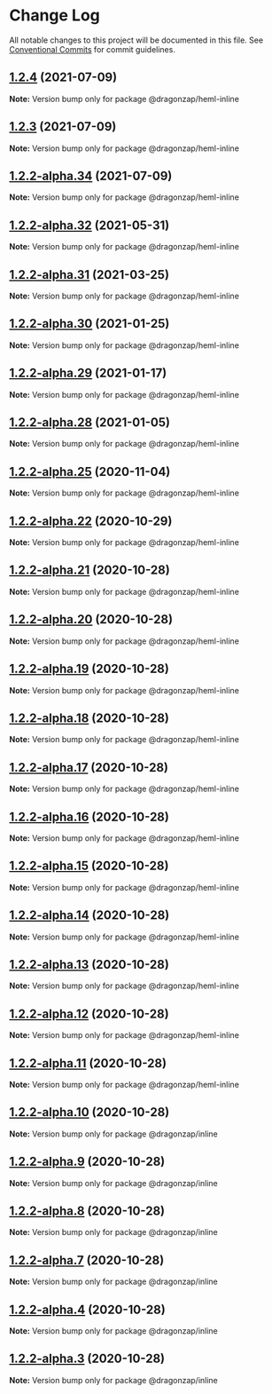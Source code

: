 # Change Log

All notable changes to this project will be documented in this file.
See [Conventional Commits](https://conventionalcommits.org) for commit guidelines.

## [1.2.4](https://github.com/dragonzap/heml/compare/v1.2.3...v1.2.4) (2021-07-09)

**Note:** Version bump only for package @dragonzap/heml-inline





## [1.2.3](https://github.com/dragonzap/heml/compare/v1.2.2-alpha.35...v1.2.3) (2021-07-09)

**Note:** Version bump only for package @dragonzap/heml-inline





## [1.2.2-alpha.34](https://github.com/dragonzap/heml/compare/v1.2.2-alpha.33...v1.2.2-alpha.34) (2021-07-09)

**Note:** Version bump only for package @dragonzap/heml-inline





## [1.2.2-alpha.32](https://github.com/dragonzap/heml/compare/v1.2.2-alpha.31...v1.2.2-alpha.32) (2021-05-31)

**Note:** Version bump only for package @dragonzap/heml-inline





## [1.2.2-alpha.31](https://github.com/dragonzap/heml/compare/v1.2.2-alpha.30...v1.2.2-alpha.31) (2021-03-25)

**Note:** Version bump only for package @dragonzap/heml-inline





## [1.2.2-alpha.30](https://github.com/dragonzap/heml/compare/v1.2.2-alpha.29...v1.2.2-alpha.30) (2021-01-25)

**Note:** Version bump only for package @dragonzap/heml-inline





## [1.2.2-alpha.29](https://github.com/dragonzap/heml/compare/v1.2.2-alpha.28...v1.2.2-alpha.29) (2021-01-17)

**Note:** Version bump only for package @dragonzap/heml-inline





## [1.2.2-alpha.28](https://github.com/dragonzap/heml/compare/v1.2.2-alpha.27...v1.2.2-alpha.28) (2021-01-05)

**Note:** Version bump only for package @dragonzap/heml-inline





## [1.2.2-alpha.25](https://github.com/dragonzap/heml/compare/v1.2.2-alpha.24...v1.2.2-alpha.25) (2020-11-04)

**Note:** Version bump only for package @dragonzap/heml-inline





## [1.2.2-alpha.22](https://github.com/dragonzap/heml/compare/v1.2.2-alpha.21...v1.2.2-alpha.22) (2020-10-29)

**Note:** Version bump only for package @dragonzap/heml-inline





## [1.2.2-alpha.21](https://github.com/dragonzap/heml/compare/v1.2.2-alpha.20...v1.2.2-alpha.21) (2020-10-28)

**Note:** Version bump only for package @dragonzap/heml-inline





## [1.2.2-alpha.20](https://github.com/dragonzap/heml/compare/v1.2.2-alpha.19...v1.2.2-alpha.20) (2020-10-28)

**Note:** Version bump only for package @dragonzap/heml-inline





## [1.2.2-alpha.19](https://github.com/dragonzap/heml/compare/v1.2.2-alpha.18...v1.2.2-alpha.19) (2020-10-28)

**Note:** Version bump only for package @dragonzap/heml-inline





## [1.2.2-alpha.18](https://github.com/dragonzap/heml/compare/v1.2.2-alpha.17...v1.2.2-alpha.18) (2020-10-28)

**Note:** Version bump only for package @dragonzap/heml-inline





## [1.2.2-alpha.17](https://github.com/dragonzap/heml/compare/v1.2.2-alpha.16...v1.2.2-alpha.17) (2020-10-28)

**Note:** Version bump only for package @dragonzap/heml-inline





## [1.2.2-alpha.16](https://github.com/dragonzap/heml/compare/v1.2.2-alpha.15...v1.2.2-alpha.16) (2020-10-28)

**Note:** Version bump only for package @dragonzap/heml-inline





## [1.2.2-alpha.15](https://github.com/dragonzap/heml/compare/v1.2.2-alpha.14...v1.2.2-alpha.15) (2020-10-28)

**Note:** Version bump only for package @dragonzap/heml-inline





## [1.2.2-alpha.14](https://github.com/dragonzap/heml/compare/v1.2.2-alpha.13...v1.2.2-alpha.14) (2020-10-28)

**Note:** Version bump only for package @dragonzap/heml-inline





## [1.2.2-alpha.13](https://github.com/dragonzap/heml/compare/v1.2.2-alpha.12...v1.2.2-alpha.13) (2020-10-28)

**Note:** Version bump only for package @dragonzap/heml-inline





## [1.2.2-alpha.12](https://github.com/dragonzap/heml/compare/v1.2.2-alpha.11...v1.2.2-alpha.12) (2020-10-28)

**Note:** Version bump only for package @dragonzap/heml-inline





## [1.2.2-alpha.11](https://github.com/dragonzap/heml/compare/v1.2.2-alpha.10...v1.2.2-alpha.11) (2020-10-28)

**Note:** Version bump only for package @dragonzap/heml-inline





## [1.2.2-alpha.10](https://github.com/dragonzap/heml/compare/v1.2.2-alpha.9...v1.2.2-alpha.10) (2020-10-28)

**Note:** Version bump only for package @dragonzap/inline





## [1.2.2-alpha.9](https://github.com/dragonzap/heml/compare/v1.2.2-alpha.8...v1.2.2-alpha.9) (2020-10-28)

**Note:** Version bump only for package @dragonzap/inline

## [1.2.2-alpha.8](https://github.com/dragonzap/heml/compare/v1.2.2-alpha.7...v1.2.2-alpha.8) (2020-10-28)

**Note:** Version bump only for package @dragonzap/inline

## [1.2.2-alpha.7](https://github.com/dragonzap/heml/compare/v1.2.2-alpha.6...v1.2.2-alpha.7) (2020-10-28)

**Note:** Version bump only for package @dragonzap/inline

## [1.2.2-alpha.4](https://github.com/dragonzap/heml/compare/v1.2.2-alpha.3...v1.2.2-alpha.4) (2020-10-28)

**Note:** Version bump only for package @dragonzap/inline

## [1.2.2-alpha.3](https://github.com/dragonzap/heml/compare/v1.2.2-alpha.2...v1.2.2-alpha.3) (2020-10-28)

**Note:** Version bump only for package @dragonzap/inline
